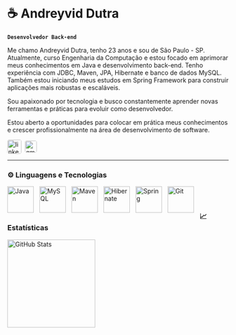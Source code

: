 # ☕ Andreyvid Dutra

**`Desenvolvedor Back-end`**

Me chamo Andreyvid Dutra, tenho 23 anos e sou de São Paulo - SP. Atualmente, curso Engenharia da Computação e estou focado em aprimorar meus conhecimentos em Java e desenvolvimento back-end. Tenho experiência com JDBC, Maven, JPA, Hibernate e banco de dados MySQL. Também estou iniciando meus estudos em Spring Framework para construir aplicações mais robustas e escaláveis.

Sou apaixonado por tecnologia e busco constantemente aprender novas ferramentas e práticas para evoluir como desenvolvedor.

Estou aberto a oportunidades para colocar em prática meus conhecimentos e crescer profissionalmente na área de desenvolvimento de software.



<div style="display: flex; align-items: center;">
  <a href="https://www.linkedin.com/in/andreyvid-dutra" target="_blank" rel="noopener noreferrer">
    <img 
      alt="linkedin" 
      title="Me acompanhe por aqui!" 
      src="https://cdn.jsdelivr.net/gh/devicons/devicon@latest/icons/linkedin/linkedin-original.svg"
      style="height: 32px; width: auto; margin-right: 8px; border-radius: 4px;"
      onfocus="this.style.outline='2px solid #0077B5'" 
      onblur="this.style.outline='none'"
      tabindex="0"
    />
  </a>

  <a href="mailto:andreyviddutra@gmail.com">
    <img 
      alt="gmail" 
      title="Entre em contato" 
      src="https://upload.wikimedia.org/wikipedia/commons/7/7e/Gmail_icon_%282020%29.svg"
      style="height: 27px; width: auto; border-radius: 4px;"
      onfocus="this.style.outline='2px solid #D44638'" 
      onblur="this.style.outline='none'"
      tabindex="0"
    />
  </a>
</div>

---

### ⚙️ Linguagens e Tecnologias

<img 
    align="left" 
    alt="Java"
    title="Java" 
    width="60px" 
    style="padding-right: 10px;" 
    src="https://cdn.jsdelivr.net/gh/devicons/devicon@latest/icons/java/java-original-wordmark.svg" 
/>
<img 
    align="left" 
    alt="MySQL" 
    title="MySQL"
    width="60px" 
    style="padding-right: 10px;" 
    src="https://cdn.jsdelivr.net/gh/devicons/devicon@latest/icons/mysql/mysql-plain-wordmark.svg" 
/>
<img 
    align="left" 
    alt="Maven" 
    title="Maven"
    width="60px" 
    style="padding-right: 10px;" 
    src="https://cdn.jsdelivr.net/gh/devicons/devicon@latest/icons/maven/maven-original.svg" 
/>
<img 
    align="left" 
    alt="Hibernate"
    title="Hibernate" 
    width="60px" 
    style="padding-right: 10px;" 
    src="https://cdn.jsdelivr.net/gh/devicons/devicon@latest/icons/hibernate/hibernate-original-wordmark.svg" 
/>
<img 
    align="left" 
    alt="Spring"
    title="Spring" 
    width="60px" 
    style="padding-right: 10px;" 
    src="https://cdn.jsdelivr.net/gh/devicons/devicon@latest/icons/spring/spring-original-wordmark.svg" 
/>

<img 
    align="left" 
    alt="Git" 
    title="Git"
    width="60px" 
    style="padding-right: 10px;" 
    src="https://cdn.jsdelivr.net/gh/devicons/devicon@latest/icons/git/git-original.svg" 
/>


<br/>
<br/>

### 📈 Estatísticas

<p>
  <img 
    align="left" 
    alt="GitHub Stats" 
    height="200" 
    style="padding-right: 10px;" 
    src="https://github-readme-stats.vercel.app/api?username=Andreyvid&show_icons=true&theme=dark&include_all_commits=true&locale=pt-br" 
  />


</p>

